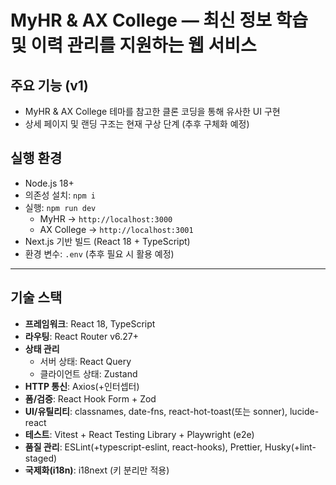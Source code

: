 # MyHR & AX College — 최신 정보 학습 및 이력 관리를 지원하는 웹 서비스

## 주요 기능 (v1)
- MyHR & AX College 테마를 참고한 클론 코딩을 통해 유사한 UI 구현
- 상세 페이지 및 랜딩 구조는 현재 구상 단계 (추후 구체화 예정)

## 실행 환경
- Node.js 18+
- 의존성 설치: `npm i`
- 실행: `npm run dev`  
  - MyHR → `http://localhost:3000`  
  - AX College → `http://localhost:3001`
- Next.js 기반 빌드 (React 18 + TypeScript)
- 환경 변수: `.env` (추후 필요 시 활용 예정)

---

## 기술 스택
- **프레임워크**: React 18, TypeScript
- **라우팅**: React Router v6.27+
- **상태 관리**  
  - 서버 상태: React Query  
  - 클라이언트 상태: Zustand
- **HTTP 통신**: Axios(+인터셉터)
- **폼/검증**: React Hook Form + Zod
- **UI/유틸리티**: classnames, date-fns, react-hot-toast(또는 sonner), lucide-react
- **테스트**: Vitest + React Testing Library + Playwright (e2e)
- **품질 관리**: ESLint(+typescript-eslint, react-hooks), Prettier, Husky(+lint-staged)
- **국제화(i18n)**: i18next (키 분리만 적용)
